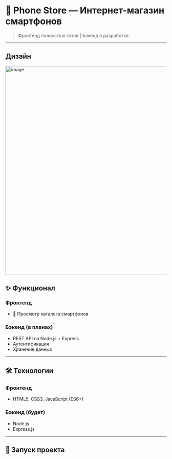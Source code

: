 # 📱 Phone Store — Интернет-магазин смартфонов

> Фронтенд полностью готов | Бэкенд в разработке
---
## Дизайн
<img width="1280" height="652" alt="image" src="https://github.com/user-attachments/assets/a62c0617-ec76-465f-b4ee-47c646efd881" />

## ✨ Функционал

### Фронтенд
- 🛒 Просмотр каталога смартфонов

### Бэкенд (в планах)
- REST API на Node.js + Express
- Аутентификация 
- Хранение данных 

---

## 🛠 Технологии

### Фронтенд
- HTML5, CSS3, JavaScript (ES6+)

### Бэкенд (будет)
- Node.js
- Express.js


---

## 🚀 Запуск проекта

